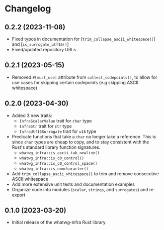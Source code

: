 # Changelog

## 0.2.2 (2023-11-08)

- Fixed typos in documentation for [`trim_collapse_ascii_whitespace()`] and [`is_surrogate_utf16()`]
- Fixed/updated repository URLs

## 0.2.1 (2023-05-15)

- Removed `#[must_use]` attribute from `collect_codepoints()`, to allow for use cases for skipping certain codepoints (e.g skipping ASCII whitespace)

## 0.2.0 (2023-04-30)

- Added 3 new traits:
  - `InfraScalarValue` trait for `char` type
  - `InfraStr` trait for `str` type
  - `InfraUtf16Surrogate` trait for `u16` type
- Predicate functions that take a `char` no longer take a reference. This is since `char` types are cheap to copy, and to stay consistent with the Rust's standard library function signatures.
  - `whatwg_infra::is_ascii_tab_newline()`
  - `whatwg_infra::is_c0_control()`
  - `whatwg_infra::is_c0_control_space()`
  - `whatwg_infra::is_noncharacter()`
- Add `trim_collapse_ascii_whitespace()` to trim and remove consecutive ASCII whitespace
- Add more extensive unit tests and documentation examples
- Organize code into modules (`scalar`, `strings`, and `surrogates`) and re-export

## 0.1.0 (2023-03-20)

- Initial release of the whatwg-infra Rust library
